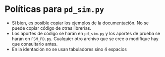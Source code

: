 # Políticas para `pd_sim.py`
* Si bien, es posible copiar los ejemplos de la documentación. No se puede copiar código de otras librerías.
* Los aportes de código se harán en `pd_sim.py` y los aportes de prueba se harán en `FSM_PD.py`. Cualquier otro archivo que se cree o modifique hay que consultarlo antes.
* En la identación no se usan tabuladores sino 4 espacios